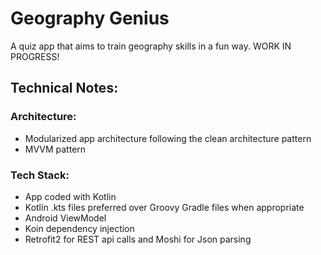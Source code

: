# Geography Genius
A quiz app that aims to train geography skills in a fun way. WORK IN PROGRESS!

## Technical Notes:

### Architecture:
 * Modularized app architecture following the clean architecture pattern
 * MVVM pattern
 
### Tech Stack:
 * App coded with Kotlin
 * Kotlin .kts files preferred over Groovy Gradle files when appropriate
 * Android ViewModel
 * Koin dependency injection
 * Retrofit2 for REST api calls and Moshi for Json parsing